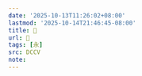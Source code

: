 ```yaml
---
date: '2025-10-13T11:26:02+08:00'
lastmod: '2025-10-14T21:46:45-08:00'
title: 󰌧
url: 󰌧
tags: [永]
src: DCCV
note:
---
```

